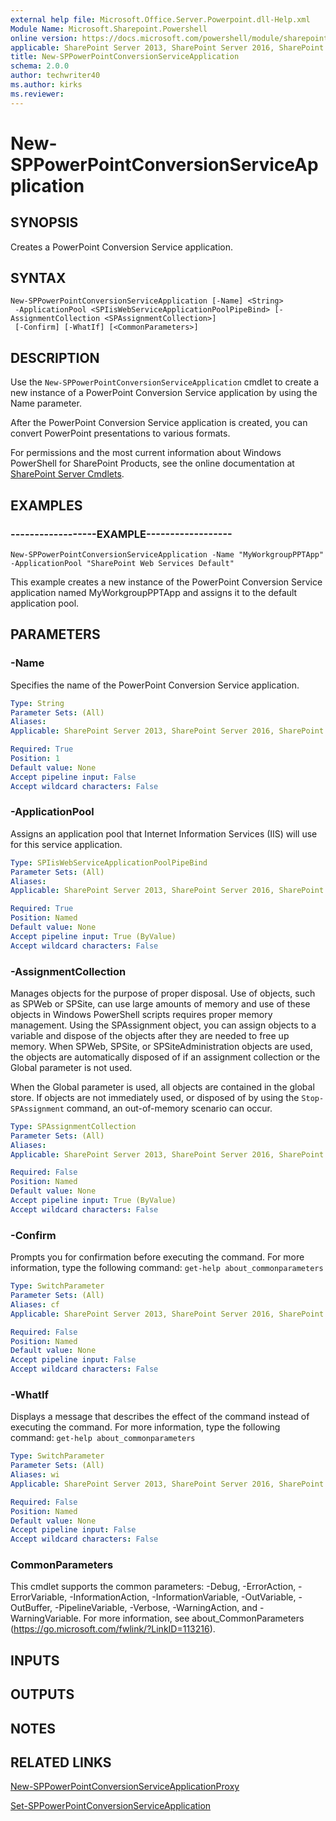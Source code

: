 ```yaml
---
external help file: Microsoft.Office.Server.Powerpoint.dll-Help.xml
Module Name: Microsoft.Sharepoint.Powershell
online version: https://docs.microsoft.com/powershell/module/sharepoint-server/new-sppowerpointconversionserviceapplication
applicable: SharePoint Server 2013, SharePoint Server 2016, SharePoint Server 2019
title: New-SPPowerPointConversionServiceApplication
schema: 2.0.0
author: techwriter40
ms.author: kirks
ms.reviewer: 
---
```


# New-SPPowerPointConversionServiceApplication

## SYNOPSIS
Creates a PowerPoint Conversion Service application.


## SYNTAX

```
New-SPPowerPointConversionServiceApplication [-Name] <String>
 -ApplicationPool <SPIisWebServiceApplicationPoolPipeBind> [-AssignmentCollection <SPAssignmentCollection>]
 [-Confirm] [-WhatIf] [<CommonParameters>]
```


## DESCRIPTION
Use the `New-SPPowerPointConversionServiceApplication` cmdlet to create a new instance of a PowerPoint Conversion Service application by using the Name parameter.

After the PowerPoint Conversion Service application is created, you can convert PowerPoint presentations to various formats.

For permissions and the most current information about Windows PowerShell for SharePoint Products, see the online documentation at [SharePoint Server Cmdlets](https://docs.microsoft.com/powershell/sharepoint/sharepoint-server/sharepoint-server-cmdlets).


## EXAMPLES

### ------------------EXAMPLE------------------
```
New-SPPowerPointConversionServiceApplication -Name "MyWorkgroupPPTApp" -ApplicationPool "SharePoint Web Services Default"
```

This example creates a new instance of the PowerPoint Conversion Service application named MyWorkgroupPPTApp and assigns it to the default application pool.


## PARAMETERS

### -Name
Specifies the name of the PowerPoint Conversion Service application.

```yaml
Type: String
Parameter Sets: (All)
Aliases: 
Applicable: SharePoint Server 2013, SharePoint Server 2016, SharePoint Server 2019

Required: True
Position: 1
Default value: None
Accept pipeline input: False
Accept wildcard characters: False
```

### -ApplicationPool
Assigns an application pool that Internet Information Services (IIS) will use for this service application.

```yaml
Type: SPIisWebServiceApplicationPoolPipeBind
Parameter Sets: (All)
Aliases: 
Applicable: SharePoint Server 2013, SharePoint Server 2016, SharePoint Server 2019

Required: True
Position: Named
Default value: None
Accept pipeline input: True (ByValue)
Accept wildcard characters: False
```

### -AssignmentCollection
Manages objects for the purpose of proper disposal.
Use of objects, such as SPWeb or SPSite, can use large amounts of memory and use of these objects in Windows PowerShell scripts requires proper memory management.
Using the SPAssignment object, you can assign objects to a variable and dispose of the objects after they are needed to free up memory.
When SPWeb, SPSite, or SPSiteAdministration objects are used, the objects are automatically disposed of if an assignment collection or the Global parameter is not used.

When the Global parameter is used, all objects are contained in the global store.
If objects are not immediately used, or disposed of by using the `Stop-SPAssignment` command, an out-of-memory scenario can occur.

```yaml
Type: SPAssignmentCollection
Parameter Sets: (All)
Aliases: 
Applicable: SharePoint Server 2013, SharePoint Server 2016, SharePoint Server 2019

Required: False
Position: Named
Default value: None
Accept pipeline input: True (ByValue)
Accept wildcard characters: False
```

### -Confirm
Prompts you for confirmation before executing the command.
For more information, type the following command: `get-help about_commonparameters`

```yaml
Type: SwitchParameter
Parameter Sets: (All)
Aliases: cf
Applicable: SharePoint Server 2013, SharePoint Server 2016, SharePoint Server 2019

Required: False
Position: Named
Default value: None
Accept pipeline input: False
Accept wildcard characters: False
```

### -WhatIf
Displays a message that describes the effect of the command instead of executing the command.
For more information, type the following command: `get-help about_commonparameters`

```yaml
Type: SwitchParameter
Parameter Sets: (All)
Aliases: wi
Applicable: SharePoint Server 2013, SharePoint Server 2016, SharePoint Server 2019

Required: False
Position: Named
Default value: None
Accept pipeline input: False
Accept wildcard characters: False
```

### CommonParameters
This cmdlet supports the common parameters: -Debug, -ErrorAction, -ErrorVariable, -InformationAction, -InformationVariable, -OutVariable, -OutBuffer, -PipelineVariable, -Verbose, -WarningAction, and -WarningVariable. For more information, see about_CommonParameters (https://go.microsoft.com/fwlink/?LinkID=113216).

## INPUTS

## OUTPUTS

## NOTES

## RELATED LINKS

[New-SPPowerPointConversionServiceApplicationProxy](New-SPPowerPointConversionServiceApplicationProxy.md)

[Set-SPPowerPointConversionServiceApplication](Set-SPPowerPointConversionServiceApplication.md)
